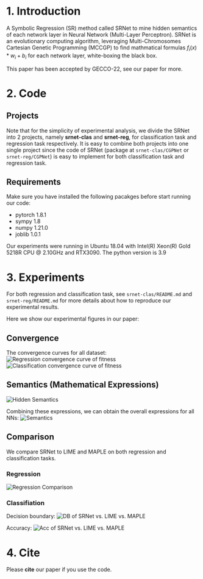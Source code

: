 # 1. Introduction
A Symbolic Regression (SR) method called SRNet to mine hidden semantics of each network layer in Neural Network 
(Multi-Layer Perceptron). SRNet is an evolutionary computing algorithm, leveraging Multi-Chromosomes Cartesian Genetic 
Programming (MCCGP) to find mathmatical formulas $f_i(x)*w_i+b_i$ for each network layer, white-boxing the black box.

This paper has been accepted by GECCO-22, see our paper for more.
# 2. Code
## Projects
Note that for the simplicity of experimental analysis, we divide the SRNet into 2 projects, namely 
**srnet-clas** and **srnet-reg**, for classification task and regression task respectively. It is easy
to combine both projects into one single project since the code of SRNet (package at `srnet-clas/CGPNet` 
or `srnet-reg/CGPNet`) is easy to implement for both classification task and regression task.

## Requirements
Make sure you have installed the following pacakges before start running our code:

- pytorch 1.8.1
- sympy 1.8
- numpy 1.21.0
- joblib 1.0.1

Our experiments were running in Ubuntu 18.04 with Intel(R) Xeon(R) Gold 5218R CPU @ 2.10GHz and RTX3090. 
The python version is 3.9

# 3. Experiments
For both regression and classification task, see `srnet-clas/README.md` and `srnet-reg/README.md` for
more details about how to reproduce our experimental results.

Here we show our experimental figures in our paper:
## Convergence 
The convergence curves for all dataset:
![Regression convergence curve of fitness](https://github.com/LuoYuanzhen/SRNet-GECCO/blob/master/srnet-reg/IMG/trend_result.png)
![Classification convergence curve of fitness](https://github.com/LuoYuanzhen/SRNet-GECCO/blob/master/srnet-clas/result/trend_result.png)

## Semantics (Mathematical Expressions)
![Hidden Semantics](https://github.com/LuoYuanzhen/SRNet-GECCO/blob/master/IMG/hidden_semantics.png)

Combining these expressions, we can obtain the overall expressions for all NNs:
![Semantics](https://github.com/LuoYuanzhen/SRNet-GECCO/blob/master/IMG/semantics.png)

## Comparison
We compare SRNet to LIME and MAPLE on both regression and classification tasks.

### Regression
![Regression Comparison](https://github.com/LuoYuanzhen/SRNet-GECCO/blob/master/IMG/reg_comparison.png)

### Classifiation
Decision boundary:
![DB of SRNet vs. LIME vs. MAPLE](https://github.com/LuoYuanzhen/SRNet-GECCO/blob/master/srnet-clas/result/local_db.png)

Accuracy:
![Acc of SRNet vs. LIME vs. MAPLE](https://github.com/LuoYuanzhen/SRNet-GECCO/blob/master/srnet-clas/result/accs.png)

# 4. Cite
Please **cite** our paper if you use the code.
